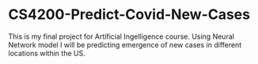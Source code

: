 # CS4200-Predict-Covid-New-Cases
 This is my final project for Artificial Ingelligence course. Using Neural Network model I will be predicting emergence of new cases in different locations within the US.
